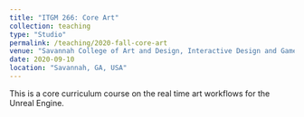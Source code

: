 ```yaml
---
title: "ITGM 266: Core Art"
collection: teaching
type: "Studio"
permalink: /teaching/2020-fall-core-art
venue: "Savannah College of Art and Design, Interactive Design and Game Development"
date: 2020-09-10
location: "Savannah, GA, USA"
---
```

This is a core curriculum course on the real time art workflows for the Unreal Engine.
